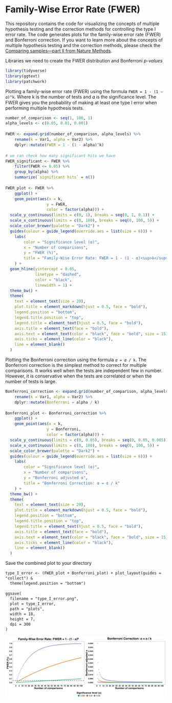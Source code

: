 # Family-Wise Error Rate (FWER)

This repository contains the code for visualizing the concepts of multiple hypothesis testing and the correction methods for controlling the type I error rate. The code generates plots for the family-wise error rate (FWER) and Bonferroni correction. If you want to learn more about the concepts of multiple hypothesis testing and the correction methods, please check the [Comparing samples—part II from Nature Methods](https://www.nature.com/articles/nmeth.2900).

Libraries we need to create the FWER distribution and Bonferroni _p-values_
```r
library(tidyverse)
library(ggtext)
library(patchwork)
```

Plotting a family-wise error rate (FWER) using the formula `FWER = 1 - (1 – 𝛼)^k`. Where k is the number of tests and 𝛼 is the significance level. The FWER gives you the probability of making at least one type I error when performing multiple hypothesis tests.

```r
number_of_comparison <- seq(1, 100, 1)
alpha_levels <- c(0.05, 0.01, 0.001)

FWER <- expand.grid(number_of_comparison, alpha_levels) %>%
    rename(k = Var1, alpha = Var2) %>%
    dplyr::mutate(FWER = 1 - (1 - alpha)^k)

# we can check how many significant hits we have
FWER_significant <- FWER %>%
    filter(FWER <= 0.05) %>%
    group_by(alpha) %>%
    summarize(`significant hits` = n())

FWER_plot <- FWER %>%
    ggplot() +
    geom_point(aes(x = k,
                  y = FWER,
                  color = factor(alpha))) +
  scale_y_continuous(limits = c(0, 1), breaks = seq(0, 1, 0.1)) +
  scale_x_continuous(limits = c(0, 100), breaks = seq(0, 100, 5)) +
  scale_color_brewer(palette = "Dark2") +
  guides(colour = guide_legend(override.aes = list(size = 6))) +
    labs(
        color = "Significance level (α)",
        x = "Number of comparisons",
        y = "FWER (%)",
        title = "Family-Wise Error Rate: FWER = 1 - (1 - α)<sup>k</sup>"
    ) +
  geom_hline(yintercept = 0.05,
             linetype = "dashed",
             color = "black",
             linewidth = 1) +
  theme_bw() +
  theme(
    text = element_text(size = 20),
    plot.title = element_markdown(hjust = 0.5, face = "bold"),
    legend.position = "bottom",
    legend.title.position = "top",
    legend.title = element_text(hjust = 0.5, face = "bold"),
    axis.title = element_text(face = "bold"),
    axis.text = element_text(color = "black", face = "bold", size = 15),
    axis.ticks = element_line(color = "black"),
    line = element_blank()
  )
```

Plotting the Bonferroni correction using the formula `𝛼 = 𝛼 / k`. The Bonferroni correction is the simplest method to correct for multiple comparisons. It works well when the tests are independent few in number. However, it is conservative when the tests are correlated or when the number of tests is large.

```r
Bonferroni_correction <- expand.grid(number_of_comparison, alpha_levels) %>%
    rename(k = Var1, alpha = Var2) %>%
    dplyr::mutate(Bonferroni = alpha / k)

Bonferroni_plot <- Bonferroni_correction %>%
    ggplot() +
    geom_point(aes(x = k,
                  y = Bonferroni,
                  color = factor(alpha))) +
  scale_y_continuous(limits = c(0, 0.05), breaks = seq(0, 0.05, 0.005)) +
  scale_x_continuous(limits = c(0, 100), breaks = seq(0, 100, 5)) +
  scale_color_brewer(palette = "Dark2") +
  guides(colour = guide_legend(override.aes = list(size = 6))) +
    labs(
        color = "Significance level (α)",
        x = "Number of comparisons",
        y = "Bonferroni adjusted α",
        title = "Bonferroni Correction: α = α / k"
    ) +
  theme_bw() +
  theme(
    text = element_text(size = 20),
    plot.title = element_markdown(hjust = 0.5, face = "bold"),
    legend.position = "bottom",
    legend.title.position = "top",
    legend.title = element_text(hjust = 0.5, face = "bold"),
    axis.title = element_text(face = "bold"),
    axis.text = element_text(color = "black", face = "bold", size = 15),
    axis.ticks = element_line(color = "black"),
    line = element_blank()
  )
```

Save the combined plot to your directory

```{r}
type_I_error <- (FWER_plot + Bonferroni_plot) + plot_layout(guides = "collect") &
  theme(legend.position = "bottom")

ggsave(
  filename = "type_I_error.png",
  plot = type_I_error,
  path = "plots",
  width = 18,
  height = 7,
  dpi = 300
)
```

<p align = "center">
<img src = "https://github.com/41ison/FWER/blob/main/FWER.png" width = "1000">
</p>

